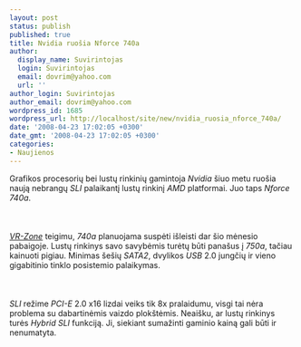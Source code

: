 ```yaml
---
layout: post
status: publish
published: true
title: Nvidia ruošia Nforce 740a
author:
  display_name: Suvirintojas
  login: Suvirintojas
  email: dovrim@yahoo.com
  url: ''
author_login: Suvirintojas
author_email: dovrim@yahoo.com
wordpress_id: 1685
wordpress_url: http://localhost/site/new/nvidia_ruosia_nforce_740a/
date: '2008-04-23 17:02:05 +0300'
date_gmt: '2008-04-23 17:02:05 +0300'
categories:
- Naujienos
---
```

<p>Grafikos procesorių bei lustų rinkinių gamintoja <i>Nvidia</i> šiuo metu ruošia naują nebrangų <i>SLI</i> palaikantį lustų rinkinį <i>AMD</i> platformai. Juo taps <i>Nforce 740a</i>.<br />
<br><br />
<br><a class="ns" href="http://www.vr-zone.com/articles/Nvidia_Produces_Cheaper_SLI_Chipset_For_AMD/5732.html"><i>VR-Zone</i></a> teigimu, <i>740a</i> planuojama suspėti išleisti dar šio mėnesio pabaigoje. Lustų rinkinys savo savybėmis turėtų būti panašus į <i>750a</i>, tačiau kainuoti pigiau. Minimas šešių <i>SATA2</i>, dvylikos <i>USB</i> 2.0 jungčių ir vieno gigabitinio tinklo posistemio palaikymas.<br />
<br><br />
<br><i>SLI</i> režime <i>PCI-E</i> 2.0 x16 lizdai veiks tik 8x pralaidumu, visgi tai nėra problema su dabartinėmis vaizdo plokštėmis. Neaišku, ar lustų rinkinys turės <i>Hybrid SLI</i> funkciją. Ji, siekiant sumažinti gaminio kainą gali būti ir nenumatyta.</p>
